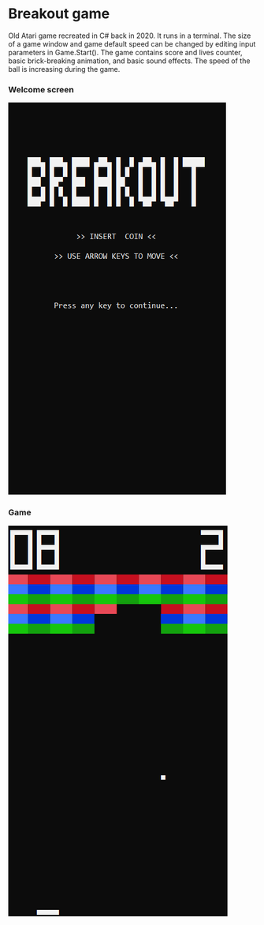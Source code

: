 # Breakout game
Old Atari game recreated in C# back in 2020. It runs in a terminal. The size of a game window and game default speed can be changed by editing input parameters in Game.Start(). The game contains score and lives counter, basic brick-breaking animation, and basic sound effects. The speed of the ball is increasing during the game.

### Welcome screen
![Alt welcome-screen](WelcomeScreen.png)

### Game
![Alt game](Game.png)
